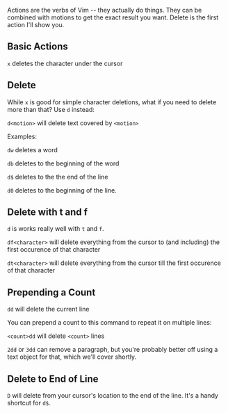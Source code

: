 Actions are the verbs of Vim -- they actually do things. They can be
combined with motions to get the exact result you want. Delete is the first
action I'll show you.

## Basic Actions

`x` deletes the character under the cursor

## Delete

While `x` is good for simple character deletions, what if you need to delete more
than that? Use `d` instead:

`d<motion>` will delete text covered by `<motion>`

Examples:

`dw` deletes a word

`db` deletes to the beginning of the word

`d$` deletes to the the end of the line

`d0` deletes to the beginning of the line.

## Delete with t and f

`d` is works really well with `t` and `f`.

`df<character>` will delete everything from the cursor to (and including) the
first occurence of that character

`dt<character>` will delete everything from the cursor till the first
occurence of that character

## Prepending a Count

`dd` will delete the current line

You can prepend a count to this command to repeat it on multiple lines:

`<count>dd` will delete `<count>` lines

`2dd` or `3dd` can remove a paragraph, but you're probably better off using a text object for that, which we'll cover shortly.

## Delete to End of Line

`D` will delete from your cursor's location to the end of the line. It's a handy shortcut for `d$`.
